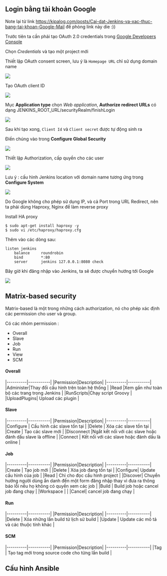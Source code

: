 ## Login bằng tài khoản Google 

Note lại từ link https://kipalog.com/posts/Cai-dat-Jenkins-va-xac-thuc-bang-tai-khoan-Google-Mail đề phòng link này die :))

Trước tiên ta cần phải tạo OAuth 2.0 credentials trong [Google Developers Console](https://console.developers.google.com/apis/library)

Chọn *Credentials* và tạo một project mới

Thiết lập OAuth consent screen, lưu ý là `Homepage URL` chỉ sử dụng domain name

<img src="https://raw.githubusercontent.com/locvx1234/deployment-with-jenkins/master/images/OAuth_consent_screen.png">

Tạo OAuth client ID

<img src="https://raw.githubusercontent.com/locvx1234/deployment-with-jenkins/master/images/OAuth_client_ID.png">

Mục **Application type** chọn *Web application*, **Authorize redirect URLs** có dạng  JENKINS_ROOT_URL/securityRealm/finishLogin

<img src="https://raw.githubusercontent.com/locvx1234/deployment-with-jenkins/master/images/OAuth_client_ID2.png">

Sau khi tạo xong, `Client Id` và `Client secret` được tự động sinh ra

Điền chúng vào trong **Configure Global Security**

<img src="https://raw.githubusercontent.com/locvx1234/deployment-with-jenkins/master/images/config_global.png">

Thiết lập Authorization, cấp quyền cho các user

<img src="https://raw.githubusercontent.com/locvx1234/deployment-with-jenkins/master/images/authorization.png">

Lưu ý : cấu hình Jenkins location với domain name tương ứng trong **Configure System**

<img src="https://raw.githubusercontent.com/locvx1234/deployment-with-jenkins/master/images/jenkins_location.png">

Do Google không cho phép sử dụng IP, và cả Port trong URL Redirect, nên ta phải dùng Haproxy, Nginx để làm reverse proxy

Install HA proxy

	$ sudo apt-get install haproxy -y 
	$ sudo vi /etc/haproxy/haproxy.cfg 
	
Thêm vào các dòng sau: 

	listen jenkins
		balance     roundrobin
		bind        *:80
		server      jenkins 127.0.0.1:8080 check
	
Bây giờ khi đăng nhập vào Jenkins, ta sẽ được chuyển hướng tới Google

<img src="https://raw.githubusercontent.com/locvx1234/deployment-with-jenkins/master/images/sign_in.png">

## Matrix-based security

Matrix-based là một trong những cách authorization, nó cho phép xác định các permission cho user và group. 

Có các nhóm permission :

- Overall
- Slave
- Job
- Run
- View
- SCM

#### Overall 

|----------|-----------|
|Permission|Description|
|----------|-----------|
|Administer|Thay đổi cấu hình trên toàn hệ thống |
|Read	   |Xem gần như toàn bộ các trang trong Jenkins |
|RunScripts|Chạy script Groovy |
|UploadPlugins| Upload các plugin |

#### Slave

|----------|-----------|
|Permission|Description|
|----------|-----------|
|Configure | Cấu hình các slave tồn tại |
|Delete	| Xóa các slave tồn tại |
|Create | Tạo các slave mới |
|Disconnect |Ngắt kết nối với các slave hoặc đánh dấu slave là offline |
|Connect | Kết nối với các slave hoặc đánh dấu là online |

#### Job 

|----------|-----------|
|Permission|Description|
|----------|-----------|
|Create | Tạo job mới |
|Delete | Xóa job đang tồn tại |
|Configure| Update cấu hình của job |
|Read | Chỉ cho đọc cấu hình project |
|Discover| Chuyển hướng người dùng ẩn danh đến một form đăng nhập thay vì đưa ra thông báo lỗi nếu họ không có quyền xem các job |
|Build | Build job hoặc cancel job đang chạy |
|Workspace | |
|Cancel| cancel job đang chạy |


#### Run

|----------|-----------|
|Permission|Description|
|----------|-----------|
|Delete | Xóa những lần build từ lịch sử build |
|Update | Update các mô tả và các thuộc tính khác |

#### SCM

|----------|-----------|
|Permission|Description|
|----------|-----------|
|Tag | Tạo tag mới trong source code cho từng lần build |


## Cấu hình Ansible 


